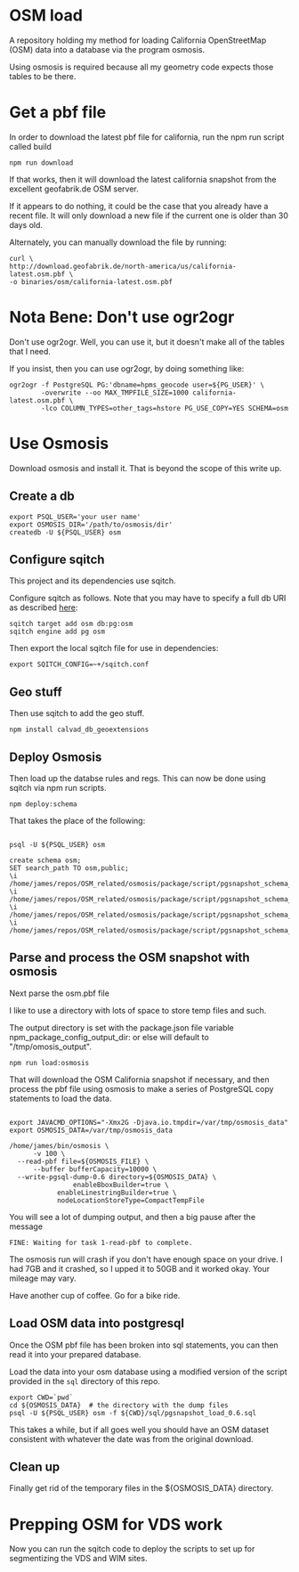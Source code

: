 # OSM load

A repository holding my method for loading California OpenStreetMap
(OSM) data into a database via the program osmosis.

Using osmosis is required because all my geometry code expects those
tables to be there.

# Get a pbf file

In order to download the latest pbf file for california, run the npm
run script called build

```
npm run download
```

If that works, then it will download the latest california snapshot
from the excellent geofabrik.de OSM server.

If it appears to do nothing, it could be the case that you already
have a recent file.  It will only download a new file if the current
one is older than 30 days old.

Alternately, you can manually download the file by running:

```
curl \
http://download.geofabrik.de/north-america/us/california-latest.osm.pbf \
-o binaries/osm/california-latest.osm.pbf
```

# Nota Bene: Don't use ogr2ogr

Don't use ogr2ogr.  Well, you can use it, but it doesn't make all of
the tables that I need.

If you insist, then you can use ogr2ogr, by doing something like:

```
ogr2ogr -f PostgreSQL PG:'dbname=hpms_geocode user=${PG_USER}' \
        -overwrite --oo MAX_TMPFILE_SIZE=1000 california-latest.osm.pbf \
        -lco COLUMN_TYPES=other_tags=hstore PG_USE_COPY=YES SCHEMA=osm
```

# Use Osmosis


Download osmosis and install it.  That is beyond the scope of this
write up.

## Create a db

```
export PSQL_USER='your user name'
export OSMOSIS_DIR='/path/to/osmosis/dir'
createdb -U ${PSQL_USER} osm
```

## Configure sqitch

This project and its dependencies use sqitch.

Configure sqitch as follows.  Note that you may have to specify a full
db URI as described [here](https://github.com/theory/uri-db/):

```
sqitch target add osm db:pg:osm
sqitch engine add pg osm
```

Then export the local sqitch file for use in dependencies:


```
export SQITCH_CONFIG=~+/sqitch.conf
```

## Geo stuff

Then use sqitch to add the geo stuff.


```
npm install calvad_db_geoextensions

```

## Deploy Osmosis

Then load up the databse rules and regs.  This can now be done using
sqitch via npm run scripts.

```
npm deploy:schema
```


That takes the place of the following:

```

psql -U ${PSQL_USER} osm

create schema osm;
SET search_path TO osm,public;
\i /home/james/repos/OSM_related/osmosis/package/script/pgsnapshot_schema_0.6.sql
\i /home/james/repos/OSM_related/osmosis/package/script/pgsnapshot_schema_0.6_action.sql
\i /home/james/repos/OSM_related/osmosis/package/script/pgsnapshot_schema_0.6_bbox.sql
\i /home/james/repos/OSM_related/osmosis/package/script/pgsnapshot_schema_0.6_linestring.sql
```


## Parse and process the OSM snapshot with osmosis

Next parse the osm.pbf file

I like to use a directory with lots of space to store temp files and
such.

The output directory is set with the package.json file variable
npm_package_config_output_dir: or else will default to
"/tmp/omosis_output".

```
npm run load:osmosis
```

That will download the OSM California snapshot if necessary, and then
process the pbf file using osmosis to make a series of PostgreSQL copy
statements to load the data.


```

export JAVACMD_OPTIONS="-Xmx2G -Djava.io.tmpdir=/var/tmp/osmosis_data"
export OSMOSIS_DATA=/var/tmp/osmosis_data

/home/james/bin/osmosis \
      -v 100 \
  --read-pbf file=${OSMOSIS_FILE} \
      --buffer bufferCapacity=10000 \
  --write-pgsql-dump-0.6 directory=${OSMOSIS_DATA} \
  			    enableBboxBuilder=true \
 		    enableLinestringBuilder=true \
 		    nodeLocationStoreType=CompactTempFile
```

You will see a lot of dumping output, and then a big pause after the
message

```
FINE: Waiting for task 1-read-pbf to complete.
```

The osmosis run will crash if you don't have enough space on your
drive.  I had 7GB and it crashed, so I upped it to 50GB and it worked
okay.  Your mileage may vary.

Have another cup of coffee.  Go for a bike ride.

## Load OSM data into postgresql

Once the OSM pbf file has been broken into sql statements, you can
then read it into your prepared database.

Load the data into your osm database using a modified version of the
script provided in the `sql` directory of this repo.

```
export CWD=`pwd`
cd ${OSMOSIS_DATA}  # the directory with the dump files
psql -U ${PSQL_USER} osm -f ${CWD}/sql/pgsnapshot_load_0.6.sql
```

This takes a while, but if all goes well you should have an OSM dataset
consistent with whatever the date was from the original download.

## Clean up

Finally get rid of the temporary files in the ${OSMOSIS_DATA}
directory.

# Prepping OSM for VDS work

Now you can run the sqitch code to deploy the scripts to set up for
segmentizing the VDS and WIM sites.
